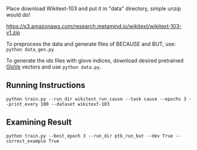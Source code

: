 Place download Wikitext-103 and put it in "data" directory,
simple unzip would do!

https://s3.amazonaws.com/research.metamind.io/wikitext/wikitext-103-v1.zip

To preprocess the data and generate files of BECAUSE and BUT, use:
`python data_gen.py `

To generate the ids files with glove indices, download desired pretrained [GloVe](https://nlp.stanford.edu/projects/glove/) vectors and use `python data.py`.

## Running Instructions

```
python train.py --run_dir wikitext_run_cause --task cause --epochs 3 --print_every 100 --dataset wikitext-103
```

## Examining Result

```
python train.py --best_epoch 3 --run_dir ptb_run_but --dev True --correct_example True
```